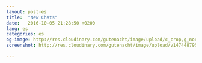 ```yaml
---
layout: post-es
title:  "New Chats"
date:   2016-10-05 21:28:50 +0200
lang: es
categories: es
og-image: http://res.cloudinary.com/gutenacht/image/upload/c_crop,g_north,h_335,q_100,w_640,x_0,y_0/v1474487956/es/screenshots/02.jpg
screenshot: http://res.cloudinary.com/gutenacht/image/upload/v1474487956/es/screenshots/02.jpg

---
```

